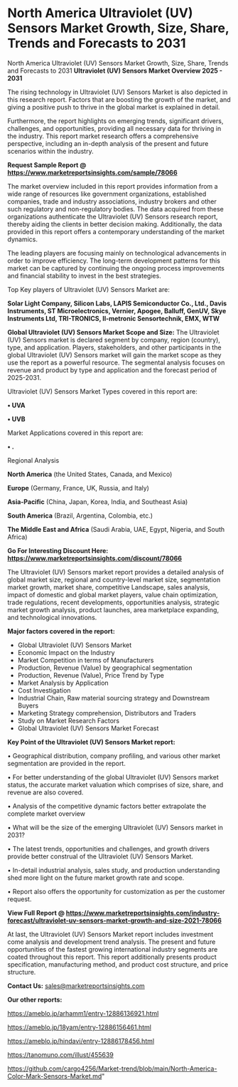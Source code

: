 # North America Ultraviolet (UV) Sensors Market Growth, Size, Share, Trends and Forecasts to 2031
 North America Ultraviolet (UV) Sensors Market Growth, Size, Share, Trends and Forecasts to 2031
<Strong> Ultraviolet (UV) Sensors Market Overview 2025 - 2031</strong>

The rising technology in Ultraviolet (UV) Sensors Market is also depicted in this research report. Factors that are boosting the growth of the market, and giving a positive push to thrive in the global market is explained in detail.

Furthermore, the report highlights on emerging trends, significant drivers, challenges, and opportunities, providing all necessary data for thriving in the industry. This report market research offers a comprehensive perspective, including an in-depth analysis of the present and future scenarios within the industry.

<strong>Request Sample Report @ <a href=https://www.marketreportsinsights.com/sample/78066>https://www.marketreportsinsights.com/sample/78066</a></strong>

The market overview included in this report provides information from a wide range of resources like government organizations, established companies, trade and industry associations, industry brokers and other such regulatory and non-regulatory bodies. The data acquired from these organizations authenticate the Ultraviolet (UV) Sensors research report, thereby aiding the clients in better decision making. Additionally, the data provided in this report offers a contemporary understanding of the market dynamics.

The leading players are focusing mainly on technological advancements in order to improve efficiency. The long-term development patterns for this market can be captured by continuing the ongoing process improvements and financial stability to invest in the best strategies.

Top Key players of Ultraviolet (UV) Sensors Market are:

<strong>Solar Light Company, Silicon Labs, LAPIS Semiconductor Co., Ltd., Davis Instruments, ST Microelectronics, Vernier, Apogee, Balluff, GenUV, Skye Instruments Ltd, TRI-TRONICS, Il-metronic Sensortechnik, EMX, WTW</strong>

<strong><b>Global Ultraviolet (UV) Sensors Market Scope and Size:</b></strong>
The Ultraviolet (UV) Sensors market is declared segment by company, region (country), type, and application. Players, stakeholders, and other participants in the global Ultraviolet (UV) Sensors market will gain the market scope as they use the report as a powerful resource. The segmental analysis focuses on revenue and product by type and application and the forecast period of 2025-2031.

Ultraviolet (UV) Sensors Market Types covered in this report are:

<strong>• UVA

• UVB</strong>

Market Applications covered in this report are:

<strong>• .</strong> 

Regional Analysis

<strong>North America</strong> (the United States, Canada, and Mexico)

<strong>Europe</strong> (Germany, France, UK, Russia, and Italy)

<strong>Asia-Pacific</strong> (China, Japan, Korea, India, and Southeast Asia)

<strong>South America</strong> (Brazil, Argentina, Colombia, etc.)

<strong>The Middle East and Africa</strong> (Saudi Arabia, UAE, Egypt, Nigeria, and South Africa)

<strong>Go For Interesting Discount Here: <a href=https://www.marketreportsinsights.com/discount/78066>https://www.marketreportsinsights.com/discount/78066</a></strong>

The Ultraviolet (UV) Sensors market report provides a detailed analysis of global market size, regional and country-level market size, segmentation market growth, market share, competitive Landscape, sales analysis, impact of domestic and global market players, value chain optimization, trade regulations, recent developments, opportunities analysis, strategic market growth analysis, product launches, area marketplace expanding, and technological innovations.

<strong><b>Major factors covered in the report:</b></strong>
<ul>
  <li>Global Ultraviolet (UV) Sensors Market </li>
  <li>Economic Impact on the Industry</li>
  <li>Market Competition in terms of Manufacturers</li>
  <li>Production, Revenue (Value) by geographical segmentation</li>
  <li>Production, Revenue (Value), Price Trend by Type</li>
  <li>Market Analysis by Application</li>
  <li>Cost Investigation</li>
  <li>Industrial Chain, Raw material sourcing strategy and Downstream Buyers</li>
  <li>Marketing Strategy comprehension, Distributors and Traders</li>
  <li>Study on Market Research Factors</li>
  <li>Global Ultraviolet (UV) Sensors Market Forecast</li>
</ul>

<strong><b>Key Point of the Ultraviolet (UV) Sensors Market report:</b></strong>

• Geographical distribution, company profiling, and various other market segmentation are provided in the report.

• For better understanding of the global Ultraviolet (UV) Sensors market status, the accurate market valuation which comprises of size, share, and revenue are also covered.

• Analysis of the competitive dynamic factors better extrapolate the complete market overview

• What will be the size of the emerging Ultraviolet (UV) Sensors market in 2031?

• The latest trends, opportunities and challenges, and growth drivers provide better construal of the Ultraviolet (UV) Sensors Market.

• In-detail industrial analysis, sales study, and production understanding shed more light on the future market growth rate and scope.

• Report also offers the opportunity for customization as per the customer request.

<strong><b>View Full Report @ <a href=https://www.marketreportsinsights.com/industry-forecast/ultraviolet-uv-sensors-market-growth-and-size-2021-78066>https://www.marketreportsinsights.com/industry-forecast/ultraviolet-uv-sensors-market-growth-and-size-2021-78066</a></b></strong>


At last, the Ultraviolet (UV) Sensors Market report includes investment come analysis and development trend analysis. The present and future opportunities of the fastest growing international industry segments are coated throughout this report. This report additionally presents product specification, manufacturing method, and product cost structure, and price structure.

<strong>Contact Us:</strong>
sales@marketreportsinsights.com

<strong>Our other reports:</strong>

<a href=https://ameblo.jp/arhamm1/entry-12886136921.html>https://ameblo.jp/arhamm1/entry-12886136921.html</a>

<a href=https://ameblo.jp/18yam/entry-12886156461.html>https://ameblo.jp/18yam/entry-12886156461.html</a>

<a href=https://ameblo.jp/hindavi/entry-12886178456.html>https://ameblo.jp/hindavi/entry-12886178456.html</a>

<a href=https://tanomuno.com/illust/455639>https://tanomuno.com/illust/455639</a>

<a href=https://github.com/cargo4256/Market-trend/blob/main/North-America-Color-Mark-Sensors-Market.md>https://github.com/cargo4256/Market-trend/blob/main/North-America-Color-Mark-Sensors-Market.md</a>"
